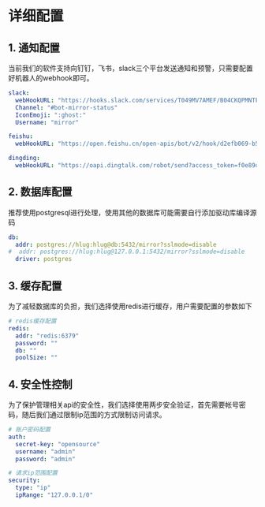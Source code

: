 # 详细配置

## 1. 通知配置

当前我们的软件支持向钉钉，飞书，slack三个平台发送通知和预警，只需要配置好机器人的webhook即可。

```yaml
slack:
  webHookURL: "https://hooks.slack.com/services/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"
  Channel: "#bot-mirror-status"
  IconEmoji: ":ghost:"
  Username: "mirror"

feishu:
  webHookURL: "https://open.feishu.cn/open-apis/bot/v2/hook/d2efb069-b5fc-41b8-a29d-c28dfe5a9bc3"

dingding:
  webHookURL: "https://oapi.dingtalk.com/robot/send?access_token=f0e89d4bdb1033873793f7372c5cbde8ad87dbcf8644c91d21dbb582dfbe80ed"
```

## 2. 数据库配置

推荐使用postgresql进行处理，使用其他的数据库可能需要自行添加驱动库编译源码

```yaml
db:
  addr: postgres://hlug:hlug@db:5432/mirror?sslmode=disable
#  addr: postgres://hlug:hlug@127.0.0.1:5432/mirror?sslmode=disable
  driver: postgres
```


## 3. 缓存配置

为了减轻数据库的负担，我们选择使用redis进行缓存，用户需要配置的参数如下

```yaml
# redis缓存配置
redis:
  addr: "redis:6379"
  password: ""
  db: ""
  poolSize: ""
```

## 4. 安全性控制

为了保护管理相关api的安全性，我们选择使用两步安全验证，首先需要帐号密码，随后我们通过限制ip范围的方式限制访问请求。

```yaml
# 账户密码配置
auth:
  secret-key: "opensource"
  username: "admin"
  password: "admin"

# 请求ip范围配置
security:
  type: "ip"
  ipRange: "127.0.0.1/0"
```



